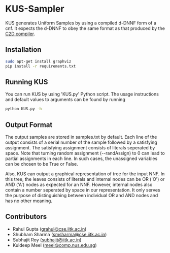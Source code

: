 # KUS-Sampler
KUS generates Uniform Samples by using a compiled d-DNNF form of a cnf. It expects the d-DNNF to obey the same format as that produced by the [C2D compiler](http://reasoning.cs.ucla.edu/c2d/).

## Installation
```bash
sudo apt-get install graphviz
pip install -r requirements.txt
```
## Running KUS
You can run KUS by using 'KUS.py' Python script. The usage instructions and default values to arguments can be found by running
```bash
python KUS.py -h
```
<!-- By default, KUS runs with the following set of arguments:
```bash
python KUS.py --outputfile samples.txt --drawtree 0 --samples 10 --useList 0 --randAssign 1 --dDNNF <name of input dDNNF file>
``` -->

## Output Format
The output samples are stored in samples.txt by default. Each line of the output consists of a serial number of the sample followed by a satisfying assignment. The satisfying assignment consists of literals seperated by space. Note that turning random assignment (--randAssign) to 0 can lead to partial assignments in each line. In such cases, the unassigned variables can be chosen to be True or False.

Also, KUS can output a graphical representation of tree for the input NNF. In this tree, the leaves consists of literals and internal nodes can be OR ('O') or AND ('A') nodes as expected for an NNF. However, internal nodes also contain a number seperated by space in our representation. It only serves the purpose of distinguishing between individual OR and AND nodes and has no other meaning.


## Contributors
  * Rahul Gupta (grahul@cse.iitk.ac.in)
  * Shubham Sharma (smsharma@cse.iitk.ac.in)
  * Subhajit Roy (subhajit@iitk.ac.in)
  * Kuldeep Meel (meel@comp.nus.edu.sg)